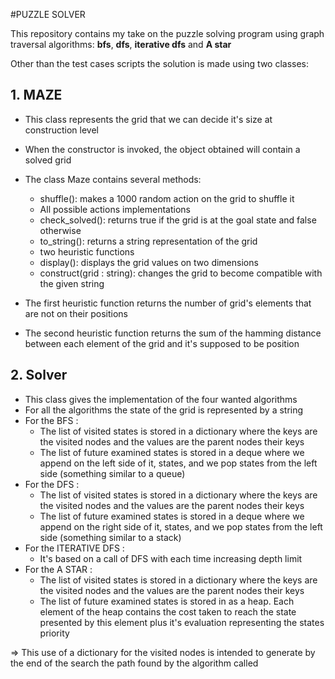 #PUZZLE SOLVER

This repository contains my take on the puzzle solving program using graph traversal algorithms: **bfs**, **dfs**,
**iterative dfs** and **A star**

Other than the test cases scripts the solution is made using two classes: 

## 1. MAZE
* This class represents the grid that we can decide it's size at construction level

* When the constructor is invoked, the object obtained will contain a solved grid

* The class Maze contains several methods: 
  * shuffle(): makes a 1000 random action on the grid to shuffle it
  * All possible actions implementations
  * check_solved(): returns true if the grid is at the goal state and false otherwise
  * to_string(): returns a string representation of the grid
  * two heuristic functions 
  * display(): displays the grid values on two dimensions
  * construct(grid : string): changes the grid to become compatible with the given string
* The first heuristic function returns the number of grid's elements that are not on their positions
* The second heuristic function returns the sum of the hamming distance between each element of the grid and it's supposed to be position

## 2. Solver
* This class gives the implementation of the four wanted algorithms
* For all the algorithms the state of the grid is represented by a string
* For the BFS :
  * The list of visited states is stored in a dictionary where the keys are the visited nodes and the values are the parent nodes their keys
  * The list of future examined states is stored in a deque where we append on the left side of it, states, and we pop states from the left side (something similar to a queue)
* For the DFS :
  * The list of visited states is stored in a dictionary where the keys are the visited nodes and the values are the parent nodes their keys
  * The list of future examined states is stored in a deque where we append on the right side of it, states, and we pop states from the left side (something similar to a stack)
* For the ITERATIVE DFS :
  * It's based on a call of DFS with each time increasing depth limit
* For the A STAR :
  * The list of visited states is stored in a dictionary where the keys are the visited nodes and the values are the parent nodes their keys
  * The list of future examined states is stored in as a heap. Each element of the heap contains the cost taken to reach the state presented by this element plus it's evaluation representing the states priority

=> This use of a dictionary for the visited nodes is intended to generate by the end of the search the path found by the algorithm called
